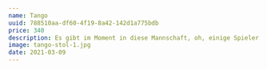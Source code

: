 ```yaml
---
name: Tango
uuid: 788510aa-df60-4f19-8a42-142d1a775bdb
price: 340
description: Es gibt im Moment in diese Mannschaft, oh, einige Spieler vergessen ihnen Profi was sie sind. Ich lese nicht sehr viele Zeitungen, aber ich habe gehört viele Situationen. Erstens wir haben nicht offensiv gespielt. Es gibt keine deutsche Mannschaft spielt offensiv und die Name offensiv wie Bayern. Letzte Spiel hatten wir in Platz drei SpitzenElber, ist möglich verstehen, was ich hab gesagt? Danke. Offensiv, offensiv ist wie machen wir in Platz.
image: tango-stol-1.jpg
date: 2021-03-09
---
```

